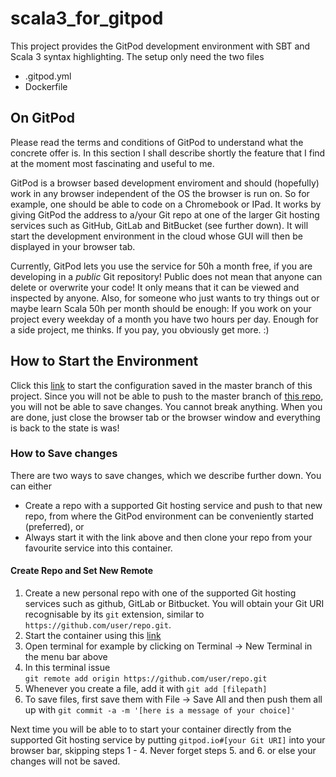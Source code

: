# scala3_for_gitpod
This project provides the GitPod development environment with SBT and 
Scala 3 syntax highlighting. The setup only need the two files
* .gitpod.yml
* Dockerfile

## On GitPod
Please read the terms and conditions of GitPod to understand what the concrete offer is.
In this section I shall describe shortly the feature that I find at the moment most 
fascinating and useful to me.

GitPod is a browser based development enviroment and should (hopefully) work in any browser
independent of the OS the browser is run on. So for example, one should be able to code on 
a Chromebook or IPad. It works by giving GitPod the address to a/your Git repo at one of the
larger Git hosting services such as GitHub, GitLab and BitBucket (see further down). It will start the
development environment in the cloud whose GUI will then be displayed in your browser tab.

Currently, GitPod lets you use the service for 50h a month free, if you are 
developing in a _public_ Git repository! Public does not mean that anyone can delete or overwrite
your code! It only means that it can be viewed and inspected by anyone. Also, for someone who just 
wants to try things out or maybe learn Scala 50h per month should be enough: If you work on your 
project every weekday of a month you have two hours per day. Enough for a side project, me thinks. 
If you pay, you obviously get more. :)

## How to Start the Environment

Click this [link](gitpod.io#https://github.com/robertPiro/scala3_for_gitpod) to start the 
configuration saved in the master branch of this project. Since you will not be able to
push to the master branch of [this repo](https://github.com/robertPiro/scala3_for_gitpod), 
you will not be able to save changes. You cannot break anything. When you are done, just close
the browser tab or the browser window and everything is back to the state is was!

### How to Save changes
There are two ways to save changes, which we describe further down. You can either 

* Create a repo with a supported Git hosting service and push to that new repo, from where
the GitPod environment can be conveniently started (preferred), or
* Always start it with the link above and then clone your repo from your favourite service
into this container.

#### Create Repo and Set New Remote
1. Create a new personal repo with one of the supported Git hosting services such as github, GitLab or Bitbucket.
You will obtain your Git URI recognisable by its `git` extension, similar to
`https://github.com/user/repo.git`.
2. Start the container using this [link](gitpod.io#https://github.com/robertPiro/scala3_for_gitpod)
3. Open terminal for example by clicking on Terminal -> New Terminal in the menu bar above
4. In this terminal issue <br>
```git remote add origin https://github.com/user/repo.git```
5. Whenever you create a file, add it with `git add [filepath]`
6. To save files, first save them with File -> Save All and then push them all up with
```git commit -a -m '[here is a message of your choice]'```

Next time you will be able to to start your container directly from the supported Git hosting service
by putting ```gitpod.io#[your Git URI]``` into your browser bar, skipping steps 1 - 4. Never forget 
steps 5. and 6. or else your changes will not be saved.

